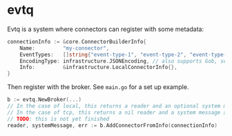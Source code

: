 # evtq

Evtq is a system where connectors can register with some metadata:

```go
connectionInfo := &core.ConnectorBuilderInfo{
    Name:         "my-connector",
    EventTypes:   []string{"event-type-1", "event-type-2", "event-type-3"},
    EncodingType: infrastructure.JSONEncoding, // also supports Gob, see infrastructure/encdec.go
    Info:         &infrastructure.LocalConnectorInfo{},
}
```

Then register with the broker. See `main.go` for a set up example.

```go
b := evtq.NewBroker(...)
// In the case of local, this returns a reader and an optional system message
// In the case of tcp, this returns a nil reader and a system message alerting the receiver to listen on a port for events.
// TODO: this is not yet finished
reader, systemMessage, err := b.AddConnectorFromInfo(connectionInfo)

```
